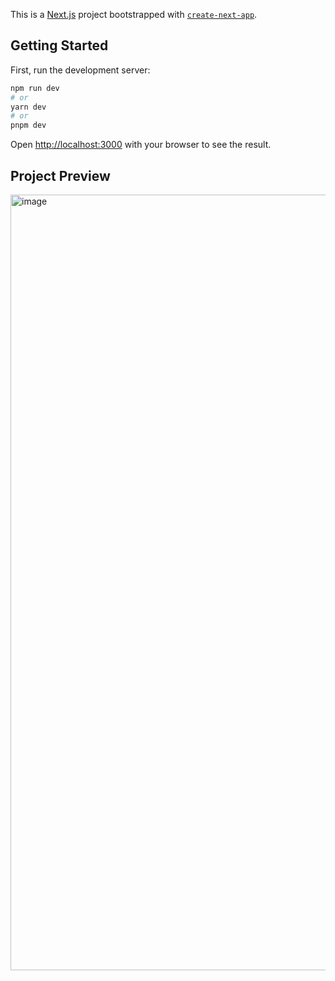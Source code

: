 This is a [Next.js](https://nextjs.org/) project bootstrapped with [`create-next-app`](https://github.com/vercel/next.js/tree/canary/packages/create-next-app).

## Getting Started

First, run the development server:

```bash
npm run dev
# or
yarn dev
# or
pnpm dev
```

Open [http://localhost:3000](http://localhost:3000) with your browser to see the result.

## Project Preview
<img width="1241" alt="image" src="https://github.com/1pharaxh/NextPortfolio/assets/93630550/fddde4f3-6062-4252-add0-56ea78122c59">

